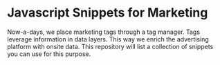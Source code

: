 # Javascript Snippets for Marketing

Now-a-days, we place marketing tags through a tag manager. Tags leverage information in data layers. This way we enrich the advertising platform with onsite data. This repository will list a collection of snippets you can use for this purpose. 
